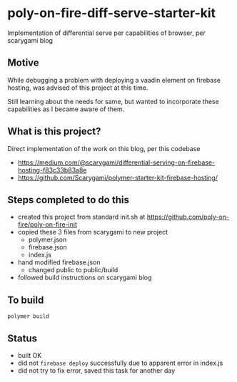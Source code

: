 # poly-on-fire-diff-serve-starter-kit

Implementation of differential serve per capabilities of browser, per scarygami blog

## Motive ##

While debugging a problem with deploying a vaadin element on firebase hosting, was advised of this project at this time.

Still learning about the needs for same, but wanted to incorporate these capabilities as I became aware of them.

## What is this project? ##

Direct implementation of the work on this blog, per this codebase

* https://medium.com/@scarygami/differential-serving-on-firebase-hosting-f83c33b83a8e
* https://github.com/Scarygami/polymer-starter-kit-firebase-hosting/

## Steps completed to do this #

* created this project from standard init.sh at https://github.com/poly-on-fire/poly-on-fire-init
* copied these 3 files from scarygami to new project
    * polymer.json
    * firebase.json
    * index.js
* hand modified firebase.json
    * changed public to public/build
* followed build instructions on scarygami blog

## To build ##

`polymer build`

## Status ##

* built OK
* did not `firebase deploy` successfully due to apparent error in index.js
* did not try to fix error, saved this task for another day





